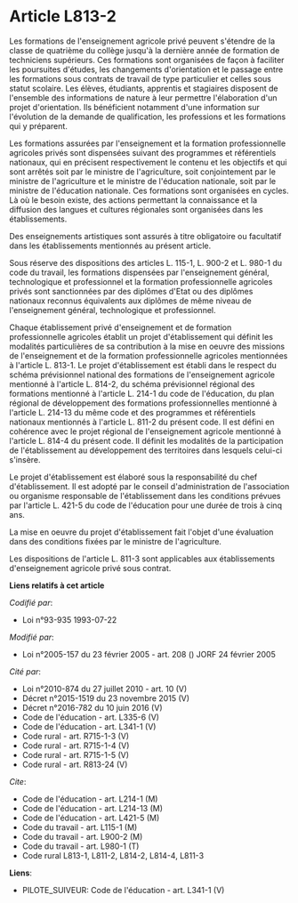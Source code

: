# Article L813-2

Les formations de l'enseignement agricole privé peuvent s'étendre de la classe de quatrième du collège jusqu'à la dernière
année de formation de techniciens supérieurs. Ces formations sont organisées de façon à faciliter les poursuites d'études,
les changements d'orientation et le passage entre les formations sous contrats de travail de type particulier et celles sous
statut scolaire. Les élèves, étudiants, apprentis et stagiaires disposent de l'ensemble des informations de nature à leur
permettre l'élaboration d'un projet d'orientation. Ils bénéficient notamment d'une information sur l'évolution de la demande
de qualification, les professions et les formations qui y préparent.

Les formations assurées par l'enseignement et la formation professionnelle agricoles privés sont dispensées suivant des
programmes et référentiels nationaux, qui en précisent respectivement le contenu et les objectifs et qui sont arrêtés soit
par le ministre de l'agriculture, soit conjointement par le ministre de l'agriculture et le ministre de l'éducation
nationale, soit par le ministre de l'éducation nationale. Ces formations sont organisées en cycles. Là où le besoin existe,
des actions permettant la connaissance et la diffusion des langues et cultures régionales sont organisées dans les
établissements.

Des enseignements artistiques sont assurés à titre obligatoire ou facultatif dans les établissements mentionnés au présent
article.

Sous réserve des dispositions des articles L. 115-1, L. 900-2 et L. 980-1 du code du travail, les formations dispensées par
l'enseignement général, technologique et professionnel et la formation professionnelle agricoles privés sont sanctionnées par
des diplômes d'Etat ou des diplômes nationaux reconnus équivalents aux diplômes de même niveau de l'enseignement général,
technologique et professionnel.

Chaque établissement privé d'enseignement et de formation professionnelle agricoles établit un projet d'établissement qui
définit les modalités particulières de sa contribution à la mise en oeuvre des missions de l'enseignement et de la formation
professionnelle agricoles mentionnées à l'article L. 813-1. Le projet d'établissement est établi dans le respect du schéma
prévisionnel national des formations de l'enseignement agricole mentionné à l'article L. 814-2, du schéma prévisionnel
régional des formations mentionné à l'article L. 214-1 du code de l'éducation, du plan régional de développement des
formations professionnelles mentionné à l'article L. 214-13 du même code et des programmes et référentiels nationaux
mentionnés à l'article L. 811-2 du présent code. Il est défini en cohérence avec le projet régional de l'enseignement
agricole mentionné à l'article L. 814-4 du présent code. Il définit les modalités de la participation de l'établissement au
développement des territoires dans lesquels celui-ci s'insère.

Le projet d'établissement est élaboré sous la responsabilité du chef d'établissement. Il est adopté par le conseil
d'administration de l'association ou organisme responsable de l'établissement dans les conditions prévues par l'article L.
421-5 du code de l'éducation pour une durée de trois à cinq ans.

La mise en oeuvre du projet d'établissement fait l'objet d'une évaluation dans des conditions fixées par le ministre de
l'agriculture.

Les dispositions de l'article L. 811-3 sont applicables aux établissements d'enseignement agricole privé sous contrat.

**Liens relatifs à cet article**

_Codifié par_:

  - Loi n°93-935 1993-07-22

_Modifié par_:

  - Loi n°2005-157 du 23 février 2005 - art. 208 () JORF 24 février 2005

_Cité par_:

  - Loi n°2010-874 du 27 juillet 2010 - art. 10 (V)
  - Décret n°2015-1519 du 23 novembre 2015 (V)
  - Décret n°2016-782 du 10 juin 2016 (V)
  - Code de l'éducation - art. L335-6 (V)
  - Code de l'éducation - art. L341-1 (V)
  - Code rural - art. R715-1-3 (V)
  - Code rural - art. R715-1-4 (V)
  - Code rural - art. R715-1-5 (V)
  - Code rural - art. R813-24 (V)

_Cite_:

  - Code de l'éducation - art. L214-1 (M)
  - Code de l'éducation - art. L214-13 (M)
  - Code de l'éducation - art. L421-5 (M)
  - Code du travail - art. L115-1 (M)
  - Code du travail - art. L900-2 (M)
  - Code du travail - art. L980-1 (T)
  - Code rural L813-1, L811-2, L814-2, L814-4, L811-3

**Liens**:

  - PILOTE_SUIVEUR: Code de l'éducation - art. L341-1 (V)
